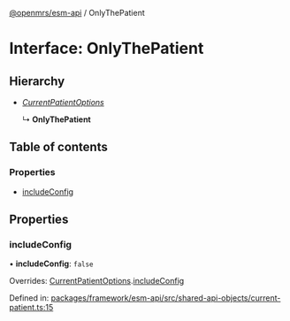 [@openmrs/esm-api](../API.md) / OnlyThePatient

# Interface: OnlyThePatient

## Hierarchy

- [*CurrentPatientOptions*](currentpatientoptions.md)

  ↳ **OnlyThePatient**

## Table of contents

### Properties

- [includeConfig](onlythepatient.md#includeconfig)

## Properties

### includeConfig

• **includeConfig**: ``false``

Overrides: [CurrentPatientOptions](currentpatientoptions.md).[includeConfig](currentpatientoptions.md#includeconfig)

Defined in: [packages/framework/esm-api/src/shared-api-objects/current-patient.ts:15](https://github.com/openmrs/openmrs-esm-core/blob/master/packages/framework/esm-api/src/shared-api-objects/current-patient.ts#L15)
